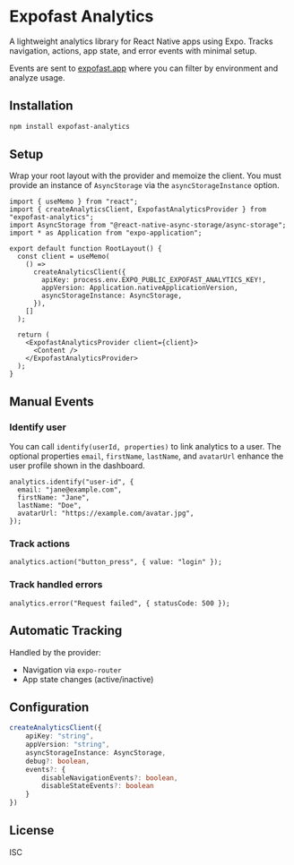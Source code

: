 # Expofast Analytics

A lightweight analytics library for React Native apps using Expo.
Tracks navigation, actions, app state, and error events with minimal setup.

Events are sent to [expofast.app](https://expofast.app) where you can filter by environment and analyze usage.

## Installation

```sh
npm install expofast-analytics
```

## Setup

Wrap your root layout with the provider and memoize the client. You must provide an instance of `AsyncStorage` via the `asyncStorageInstance` option.

```tsx
import { useMemo } from "react";
import { createAnalyticsClient, ExpofastAnalyticsProvider } from "expofast-analytics";
import AsyncStorage from "@react-native-async-storage/async-storage";
import * as Application from "expo-application";

export default function RootLayout() {
  const client = useMemo(
    () =>
      createAnalyticsClient({
        apiKey: process.env.EXPO_PUBLIC_EXPOFAST_ANALYTICS_KEY!,
        appVersion: Application.nativeApplicationVersion,
        asyncStorageInstance: AsyncStorage,
      }),
    []
  );

  return (
    <ExpofastAnalyticsProvider client={client}>
      <Content />
    </ExpofastAnalyticsProvider>
  );
}
```

## Manual Events

### Identify user

You can call `identify(userId, properties)` to link analytics to a user.
The optional properties `email`, `firstName`, `lastName`, and `avatarUrl` enhance the user profile shown in the dashboard.

```tsx
analytics.identify("user-id", {
  email: "jane@example.com",
  firstName: "Jane",
  lastName: "Doe",
  avatarUrl: "https://example.com/avatar.jpg",
});
```

### Track actions
```tsx
analytics.action("button_press", { value: "login" });
```

### Track handled errors
```tsx
analytics.error("Request failed", { statusCode: 500 });
```

## Automatic Tracking

Handled by the provider:
- Navigation via `expo-router`
- App state changes (active/inactive)

## Configuration

```ts
createAnalyticsClient({
    apiKey: "string",
    appVersion: "string",
    asyncStorageInstance: AsyncStorage,
    debug?: boolean,
    events?: {
        disableNavigationEvents?: boolean,
        disableStateEvents?: boolean
    }
})
```

## License

ISC
